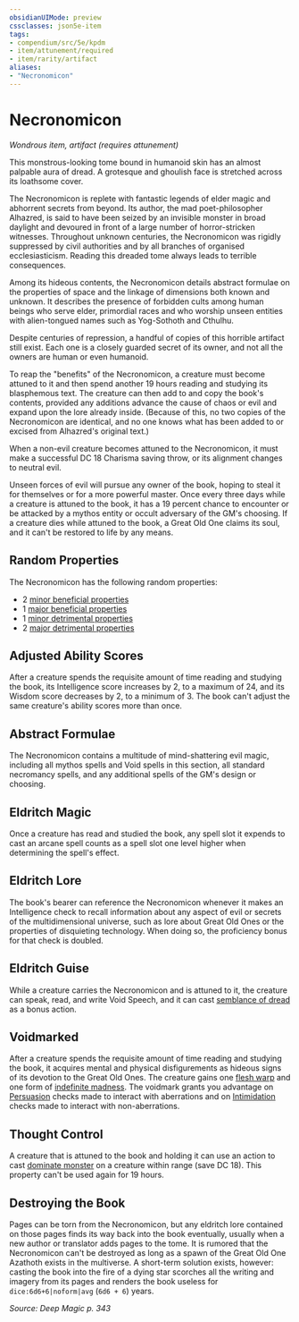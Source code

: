 ```yaml
---
obsidianUIMode: preview
cssclasses: json5e-item
tags:
- compendium/src/5e/kpdm
- item/attunement/required
- item/rarity/artifact
aliases: 
- "Necronomicon"
---
```

# Necronomicon
*Wondrous item, artifact (requires attunement)*  


This monstrous-looking tome bound in humanoid skin has an almost palpable aura of dread. A grotesque and ghoulish face is stretched across its loathsome cover.

The Necronomicon is replete with fantastic legends of elder magic and abhorrent secrets from beyond. Its author, the mad poet-philosopher Alhazred, is said to have been seized by an invisible monster in broad daylight and devoured in front of a large number of horror-stricken witnesses. Throughout unknown centuries, the Necronomicon was rigidly suppressed by civil authorities and by all branches of organised ecclesiasticism. Reading this dreaded tome always leads to terrible consequences.

Among its hideous contents, the Necronomicon details abstract formulae on the properties of space and the linkage of dimensions both known and unknown. It describes the presence of forbidden cults among human beings who serve elder, primordial races and who worship unseen entities with alien-tongued names such as Yog-Sothoth and Cthulhu.

Despite centuries of repression, a handful of copies of this horrible artifact still exist. Each one is a closely guarded secret of its owner, and not all the owners are human or even humanoid.

To reap the "benefits" of the Necronomicon, a creature must become attuned to it and then spend another 19 hours reading and studying its blasphemous text. The creature can then add to and copy the book's contents, provided any additions advance the cause of chaos or evil and expand upon the lore already inside. (Because of this, no two copies of the Necronomicon are identical, and no one knows what has been added to or excised from Alhazred's original text.)

When a non-evil creature becomes attuned to the Necronomicon, it must make a successful DC 18 Charisma saving throw, or its alignment changes to neutral evil.

Unseen forces of evil will pursue any owner of the book, hoping to steal it for themselves or for a more powerful master. Once every three days while a creature is attuned to the book, it has a 19 percent chance to encounter or be attacked by a mythos entity or occult adversary of the GM's choosing. If a creature dies while attuned to the book, a Great Old One claims its soul, and it can't be restored to life by any means.

## Random Properties

The Necronomicon has the following random properties:

- 2 [minor beneficial properties](compendium/tables/artifact-properties-minor-beneficial-properties.md)  
- 1 [major beneficial properties](compendium/tables/artifact-properties-major-beneficial-properties.md)  
- 1 [minor detrimental properties](compendium/tables/artifact-properties-minor-detrimental-properties.md)  
- 2 [major detrimental properties](compendium/tables/artifact-properties-major-detrimental-properties.md)  

## Adjusted Ability Scores

After a creature spends the requisite amount of time reading and studying the book, its Intelligence score increases by 2, to a maximum of 24, and its Wisdom score decreases by 2, to a minimum of 3. The book can't adjust the same creature's ability scores more than once.

## Abstract Formulae

The Necronomicon contains a multitude of mind-shattering evil magic, including all mythos spells and Void spells in this section, all standard necromancy spells, and any additional spells of the GM's design or choosing.

## Eldritch Magic

Once a creature has read and studied the book, any spell slot it expends to cast an arcane spell counts as a spell slot one level higher when determining the spell's effect.

## Eldritch Lore

The book's bearer can reference the Necronomicon whenever it makes an Intelligence check to recall information about any aspect of evil or secrets of the multidimensional universe, such as lore about Great Old Ones or the properties of disquieting technology. When doing so, the proficiency bonus for that check is doubled.

## Eldritch Guise

While a creature carries the Necronomicon and is attuned to it, the creature can speak, read, and write Void Speech, and it can cast [semblance of dread](compendium/spells/semblance-of-dread-kpdm.md) as a bonus action.

## Voidmarked

After a creature spends the requisite amount of time reading and studying the book, it acquires mental and physical disfigurements as hideous signs of its devotion to the Great Old Ones. The creature gains one [flesh warp](compendium/tables/flesh-warps-kpdm.md) and one form of [indefinite madness](compendium/tables/indefinite-madness-kpdm.md). The voidmark grants you advantage on [Persuasion](/compendium/rules/skills.md#Persuasion) checks made to interact with aberrations and on [Intimidation](/compendium/rules/skills.md#Intimidation) checks made to interact with non-aberrations.

## Thought Control

A creature that is attuned to the book and holding it can use an action to cast [dominate monster](compendium/spells/dominate-monster.md) on a creature within range (save DC 18). This property can't be used again for 19 hours.

## Destroying the Book

Pages can be torn from the Necronomicon, but any eldritch lore contained on those pages finds its way back into the book eventually, usually when a new author or translator adds pages to the tome. It is rumored that the Necronomicon can't be destroyed as long as a spawn of the Great Old One Azathoth exists in the multiverse. A short-term solution exists, however: casting the book into the fire of a dying star scorches all the writing and imagery from its pages and renders the book useless for `dice:6d6+6|noform|avg` (`6d6 + 6`) years.

*Source: Deep Magic p. 343*